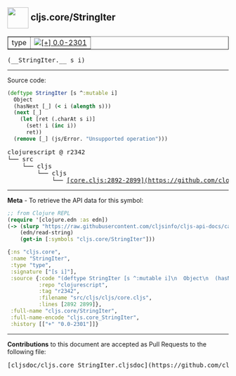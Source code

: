 ## <img width="48px" valign="middle" src="http://i.imgur.com/Hi20huC.png"> cljs.core/StringIter

 <table border="1">
<tr>

<td>type</td>
<td><a href="https://github.com/cljsinfo/cljs-api-docs/tree/0.0-2301"><img valign="middle" alt="[+] 0.0-2301" src="https://img.shields.io/badge/+-0.0--2301-lightgrey.svg"></a> </td>
</tr>
</table>

 <samp>
(__StringIter.__ s i)<br>
</samp>

---





Source code:

```clj
(deftype StringIter [s ^:mutable i]
  Object
  (hasNext [_] (< i (alength s)))
  (next [_]
    (let [ret (.charAt s i)]
      (set! i (inc i))
      ret))
  (remove [_] (js/Error. "Unsupported operation")))
```

 <pre>
clojurescript @ r2342
└── src
    └── cljs
        └── cljs
            └── <ins>[core.cljs:2892-2899](https://github.com/clojure/clojurescript/blob/r2342/src/cljs/cljs/core.cljs#L2892-L2899)</ins>
</pre>


---

__Meta__ - To retrieve the API data for this symbol:

```clj
;; from Clojure REPL
(require '[clojure.edn :as edn])
(-> (slurp "https://raw.githubusercontent.com/cljsinfo/cljs-api-docs/catalog/cljs-api.edn")
    (edn/read-string)
    (get-in [:symbols "cljs.core/StringIter"]))
```

```clj
{:ns "cljs.core",
 :name "StringIter",
 :type "type",
 :signature ["[s i]"],
 :source {:code "(deftype StringIter [s ^:mutable i]\n  Object\n  (hasNext [_] (< i (alength s)))\n  (next [_]\n    (let [ret (.charAt s i)]\n      (set! i (inc i))\n      ret))\n  (remove [_] (js/Error. \"Unsupported operation\")))",
          :repo "clojurescript",
          :tag "r2342",
          :filename "src/cljs/cljs/core.cljs",
          :lines [2892 2899]},
 :full-name "cljs.core/StringIter",
 :full-name-encode "cljs.core_StringIter",
 :history [["+" "0.0-2301"]]}

```

---

__Contributions__ to this document are accepted as Pull Requests to the following file:

 <pre>
[cljsdoc/cljs.core_StringIter.cljsdoc](https://github.com/cljsinfo/cljs-api-docs/blob/master/cljsdoc/cljs.core_StringIter.cljsdoc)
</pre>

